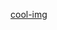 [cool-img](https://firebasestorage.googleapis.com/v0/b/fatipage-a0067.firebasestorage.app/o/personal-readme%2Freadme-ezgif.com-video-to-gif-converter.gif?alt=media&token=5076a5b8-536d-4543-89ca-a50b7b8925ea)
